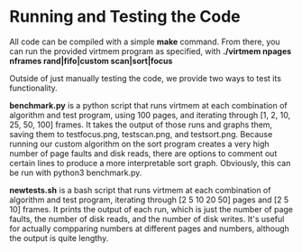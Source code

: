 # Running and Testing the Code

All code can be compiled with a simple **make** command. From there, you can run the provided virtmem program as specified, with  **./virtmem npages nframes rand|fifo|custom scan|sort|focus**

Outside of just manually testing the code, we provide two ways to test its functionality. 

**benchmark.py** is a python script that runs virtmem at each combination of algorithm and test program, using 100 pages, and iterating through [1, 2, 10, 25, 50, 100] frames. It takes the output of those runs and graphs them, saving them to testfocus.png, testscan.png, and testsort.png. Because running our custom algorithm on the sort program creates a very high number of page faults and disk reads, there are options to comment out certain lines to produce a more interpretable sort graph. Obviously, this can be run with python3 benchmark.py.

**newtests.sh** is a bash script that runs virtmem at each combination of algorithm and test program, iterating through [2 5 10 20 50] pages and [2 5 10] frames. It prints the output of each run, which is just the number of page faults, the number of disk reads, and the number of disk writes. It's useful for actually compparing numbers at different pages and numbers, although the output is quite lengthy. 
